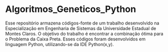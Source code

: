 Algoritmos_Geneticos_Python
===========================

Esse repositório armazena códigos-fonte de um trabalho desenvolvido na Especialização em Engenharia de Sistemas da Universidade Estadual de Montes Claros. O objetivo do trabalho é encontrar a combinação ótima para o Problema da Caixa Preta. Esses códigos foram desenvolvidos em linguagem Python, utilizando-se da IDE Python(x,y).
